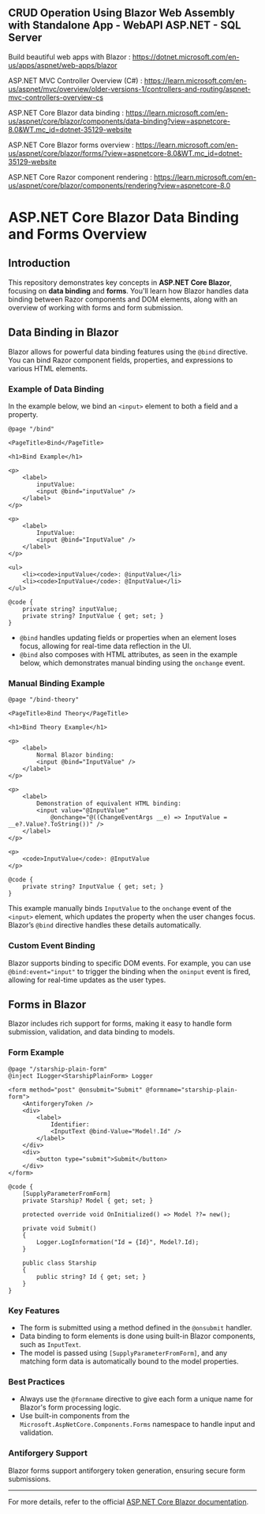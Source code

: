 ## CRUD Operation Using Blazor Web Assembly with Standalone App  - WebAPI ASP.NET - SQL Server 


 Build beautiful web apps with Blazor : https://dotnet.microsoft.com/en-us/apps/aspnet/web-apps/blazor

ASP.NET MVC Controller Overview (C#) : https://learn.microsoft.com/en-us/aspnet/mvc/overview/older-versions-1/controllers-and-routing/aspnet-mvc-controllers-overview-cs

ASP.NET Core Blazor data binding : https://learn.microsoft.com/en-us/aspnet/core/blazor/components/data-binding?view=aspnetcore-8.0&WT.mc_id=dotnet-35129-website

ASP.NET Core Blazor forms overview : https://learn.microsoft.com/en-us/aspnet/core/blazor/forms/?view=aspnetcore-8.0&WT.mc_id=dotnet-35129-website

ASP.NET Core Razor component rendering : https://learn.microsoft.com/en-us/aspnet/core/blazor/components/rendering?view=aspnetcore-8.0



# ASP.NET Core Blazor Data Binding and Forms Overview

## Introduction

This repository demonstrates key concepts in **ASP.NET Core Blazor**, focusing on **data binding** and **forms**. You'll learn how Blazor handles data binding between Razor components and DOM elements, along with an overview of working with forms and form submission.

## Data Binding in Blazor

Blazor allows for powerful data binding features using the `@bind` directive. You can bind Razor component fields, properties, and expressions to various HTML elements.

### Example of Data Binding

In the example below, we bind an `<input>` element to both a field and a property.

```razor
@page "/bind"

<PageTitle>Bind</PageTitle>

<h1>Bind Example</h1>

<p>
    <label>
        inputValue: 
        <input @bind="inputValue" />
    </label>
</p>

<p>
    <label>
        InputValue: 
        <input @bind="InputValue" />
    </label>
</p>

<ul>
    <li><code>inputValue</code>: @inputValue</li>
    <li><code>InputValue</code>: @InputValue</li>
</ul>

@code {
    private string? inputValue;
    private string? InputValue { get; set; }
}
```

- `@bind` handles updating fields or properties when an element loses focus, allowing for real-time data reflection in the UI.
- `@bind` also composes with HTML attributes, as seen in the example below, which demonstrates manual binding using the `onchange` event.

### Manual Binding Example

```razor
@page "/bind-theory"

<PageTitle>Bind Theory</PageTitle>

<h1>Bind Theory Example</h1>

<p>
    <label>
        Normal Blazor binding: 
        <input @bind="InputValue" />
    </label>
</p>

<p>
    <label>
        Demonstration of equivalent HTML binding: 
        <input value="@InputValue"
            @onchange="@((ChangeEventArgs __e) => InputValue = __e?.Value?.ToString())" />
    </label>
</p>

<p>
    <code>InputValue</code>: @InputValue
</p>

@code {
    private string? InputValue { get; set; }
}
```

This example manually binds `InputValue` to the `onchange` event of the `<input>` element, which updates the property when the user changes focus. Blazor’s `@bind` directive handles these details automatically.

### Custom Event Binding

Blazor supports binding to specific DOM events. For example, you can use `@bind:event="input"` to trigger the binding when the `oninput` event is fired, allowing for real-time updates as the user types.

## Forms in Blazor

Blazor includes rich support for forms, making it easy to handle form submission, validation, and data binding to models.

### Form Example

```razor
@page "/starship-plain-form"
@inject ILogger<StarshipPlainForm> Logger

<form method="post" @onsubmit="Submit" @formname="starship-plain-form">
    <AntiforgeryToken />
    <div>
        <label>
            Identifier: 
            <InputText @bind-Value="Model!.Id" />
        </label>
    </div>
    <div>
        <button type="submit">Submit</button>
    </div>
</form>

@code {
    [SupplyParameterFromForm]
    private Starship? Model { get; set; }

    protected override void OnInitialized() => Model ??= new();

    private void Submit()
    {
        Logger.LogInformation("Id = {Id}", Model?.Id);
    }

    public class Starship
    {
        public string? Id { get; set; }
    }
}
```

### Key Features

- The form is submitted using a method defined in the `@onsubmit` handler.
- Data binding to form elements is done using built-in Blazor components, such as `InputText`.
- The model is passed using `[SupplyParameterFromForm]`, and any matching form data is automatically bound to the model properties.

### Best Practices

- Always use the `@formname` directive to give each form a unique name for Blazor's form processing logic.
- Use built-in components from the `Microsoft.AspNetCore.Components.Forms` namespace to handle input and validation.

### Antiforgery Support

Blazor forms support antiforgery token generation, ensuring secure form submissions.

---

For more details, refer to the official [ASP.NET Core Blazor documentation](https://docs.microsoft.com/aspnet/core/blazor).

